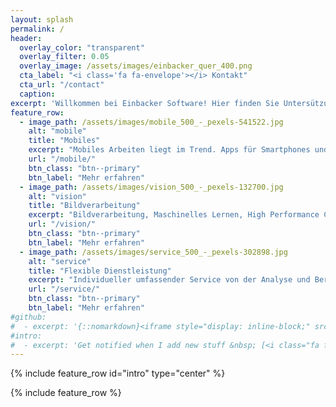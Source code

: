 ```yaml
---
layout: splash
permalink: /
header:
  overlay_color: "transparent"
  overlay_filter: 0.05
  overlay_image: /assets/images/einbacker_quer_400.png
  cta_label: "<i class='fa fa-envelope'></i> Kontakt"
  cta_url: "/contact"
  caption:
excerpt: 'Willkommen bei Einbacker Software! Hier finden Sie Untersützung für Ihre mobile Softwareentwicklung.'
feature_row:
  - image_path: /assets/images/mobile_500_-_pexels-541522.jpg
    alt: "mobile"
    title: "Mobiles"
    excerpt: "Mobiles Arbeiten liegt im Trend. Apps für Smartphones und Tablets werden im Business immer wichtiger. Geben Sie Ihren Mitarbeitern die Werkzeuge an die Hand, um überall produktiv sein zu können."
    url: "/mobile/"
    btn_class: "btn--primary"
    btn_label: "Mehr erfahren"
  - image_path: /assets/images/vision_500_-_pexels-132700.jpg
    alt: "vision"
    title: "Bildverarbeitung"
    excerpt: "Bildverarbeitung, Maschinelles Lernen, High Performance Computing - echte Herausforderungen für Hard- und Software."
    url: "/vision/"
    btn_class: "btn--primary"
    btn_label: "Mehr erfahren"
  - image_path: /assets/images/service_500_-_pexels-302898.jpg
    alt: "service"
    title: "Flexible Dienstleistung"
    excerpt: "Individueller umfassender Service von der Analyse und Beratung über Konzeption, Design, Implementation, Test, Dokumentation bis zu Deployment und Pflege."
    url: "/service/"
    btn_class: "btn--primary"
    btn_label: "Mehr erfahren"
#github:
#  - excerpt: '{::nomarkdown}<iframe style="display: inline-block;" src="https://ghbtns.com/github-btn.html?user=mmistakes&repo=minimal-mistakes&type=star&count=true&size=large" frameborder="0" scrolling="0" width="160px" height="30px"></iframe> <iframe style="display: inline-block;" src="https://ghbtns.com/github-btn.html?user=mmistakes&repo=minimal-mistakes&type=fork&count=true&size=large" frameborder="0" scrolling="0" width="158px" height="30px"></iframe>{:/nomarkdown}'
#intro:
#  - excerpt: 'Get notified when I add new stuff &nbsp; [<i class="fa fa-twitter"></i> @einbacker](https://twitter.com/einbacker){: .btn .btn--twitter}'
---
```


{% include feature_row id="intro" type="center" %}

{% include feature_row %}
